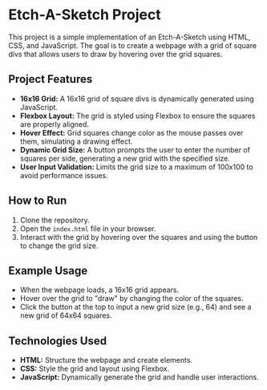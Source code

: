 <h1>Etch-A-Sketch Project</h1>

<p>This project is a simple implementation of an Etch-A-Sketch using HTML, CSS, and JavaScript. The goal is to create a webpage with a grid of square divs that allows users to draw by hovering over the grid squares.</p>

<h2>Project Features</h2>

<ul>
  <li><strong>16x16 Grid:</strong> A 16x16 grid of square divs is dynamically generated using JavaScript.</li>
  <li><strong>Flexbox Layout:</strong> The grid is styled using Flexbox to ensure the squares are properly aligned.</li>
  <li><strong>Hover Effect:</strong> Grid squares change color as the mouse passes over them, simulating a drawing effect.</li>
  <li><strong>Dynamic Grid Size:</strong> A button prompts the user to enter the number of squares per side, generating a new grid with the specified size.</li>
  <li><strong>User Input Validation:</strong> Limits the grid size to a maximum of 100x100 to avoid performance issues.</li>
</ul>

<h2>How to Run</h2>

<ol>
  <li>Clone the repository.</li>
  <li>Open the <code>index.html</code> file in your browser.</li>
  <li>Interact with the grid by hovering over the squares and using the button to change the grid size.</li>
</ol>

<h2>Example Usage</h2>

<ul>
  <li>When the webpage loads, a 16x16 grid appears.</li>
  <li>Hover over the grid to "draw" by changing the color of the squares.</li>
  <li>Click the button at the top to input a new grid size (e.g., 64) and see a new grid of 64x64 squares.</li>
</ul>

<h2>Technologies Used</h2>

<ul>
  <li><strong>HTML:</strong> Structure the webpage and create elements.</li>
  <li><strong>CSS:</strong> Style the grid and layout using Flexbox.</li>
  <li><strong>JavaScript:</strong> Dynamically generate the grid and handle user interactions.</li>
</ul>
